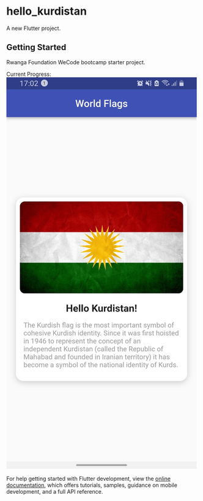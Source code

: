 # hello_kurdistan

A new Flutter project.

## Getting Started

Rwanga Foundation WeCode bootcamp starter project.

Current Progress:
![demo](assets/screenshots/sc1.jpg)






For help getting started with Flutter development, view the
[online documentation](https://docs.flutter.dev/), which offers tutorials,
samples, guidance on mobile development, and a full API reference.
